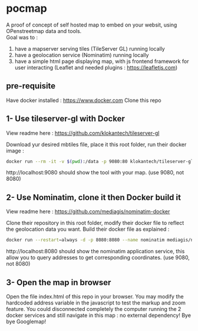 # pocmap
A proof of concept of self hosted map to embed on your websit, using OPenstreetmap data and tools.  
Goal was to :
1) have a mapserver serving tiles (TileServer GL) running locally
2) have a geolocation service (Nominatim) running locally
3) have a simple html page displaying map, with js frontend framework for user interacting (Leaflet and needed plugins : https://leafletjs.com)

## pre-requisite

Have docker installed : https://www.docker.com
Clone this repo

## 1- Use tileserver-gl with Docker

View readme here : https://github.com/klokantech/tileserver-gl 

Download yur desired mbtiles file, place it this root folder, run their docker image : 

```bash
docker run --rm -it -v $(pwd):/data -p 9080:80 klokantech/tileserver-gl
```

http://localhost:9080 should show the tool with your map. (use 9080, not 8080)

## 2- Use Nominatim, clone it then Docker build it

View readme here : https://github.com/mediagis/nominatim-docker 

Clone their repository in this root folder, modify their docker file to reflect the geolocation data you want. Build their docker file as explained :

```bash
docker run --restart=always -d -p 8080:8080 --name nominatim mediagis/nominatim:latest
```

http://localhost:8080 should show the nominatim application service, this allow you to query addresses to get corresponding coordinates. (use 9080, not 8080)

## 3- Open the map in browser

Open the file index.html of this repo in your browser. You may modify the hardcoded address variable in the javascript to test the markup and zoom feature.
You could disconnected completely the computer running the 2 docker services and still navigate in this map : no external dependency! Bye bye Googlemap!




